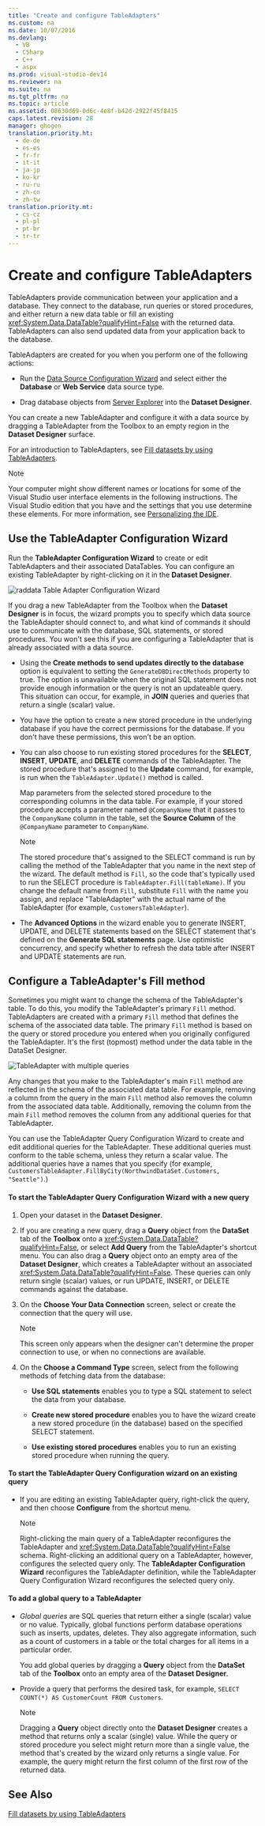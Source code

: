 ```yaml
---
title: "Create and configure TableAdapters"
ms.custom: na
ms.date: 10/07/2016
ms.devlang: 
  - VB
  - CSharp
  - C++
  - aspx
ms.prod: visual-studio-dev14
ms.reviewer: na
ms.suite: na
ms.tgt_pltfrm: na
ms.topic: article
ms.assetid: 08630d69-0d6c-4e8f-b42d-2922f45f8415
caps.latest.revision: 28
manager: ghogen
translation.priority.ht: 
  - de-de
  - es-es
  - fr-fr
  - it-it
  - ja-jp
  - ko-kr
  - ru-ru
  - zh-cn
  - zh-tw
translation.priority.mt: 
  - cs-cz
  - pl-pl
  - pt-br
  - tr-tr
---
```

# Create and configure TableAdapters
TableAdapters provide communication between your application and a database. They connect to the database, run queries or stored procedures, and either return a new data table or fill an existing <xref:System.Data.DataTable?qualifyHint=False> with the returned data. TableAdapters can also send updated data from your application back to the database.  
  
 TableAdapters are created for you when you perform one of the following actions:  
  
-   Run the [Data Source Configuration Wizard](../VS_raddata/media/Data-Source-Configuration-Wizard.png) and select either the **Database** or **Web Service** data source type.  
  
-   Drag database objects from [Server Explorer](../Topic/Server%20Explorer.md) into the **Dataset Designer**.  
  
 You can create a new TableAdapter and configure it with a data source by dragging a TableAdapter from the Toolbox to an empty region in the **Dataset Designer** surface.  
  
 For an introduction to TableAdapters, see [Fill datasets by using TableAdapters](../VS_raddata/Fill-datasets-by-using-TableAdapters.md).  
  
 > [!NOTE]
>  Your computer might show different names or locations for some of the Visual Studio user interface elements in the following instructions. The Visual Studio edition that you have and the settings that you use determine these elements. For more information, see [Personalizing the  IDE](../VS_IDE/Personalizing-the-Visual-Studio-IDE.md).  
  
## Use the TableAdapter Configuration Wizard  
 Run the **TableAdapter Configuration Wizard** to create or edit TableAdapters and their associated DataTables. You can configure an existing TableAdapter by right-clicking on it in the **Dataset Designer**.  
  
 ![raddata Table Adapter Configuration Wizard](../VS_raddata/media/raddata-Table-Adapter-Configuration-Wizard.png "raddata Table Adapter Configuration Wizard")  
  
 If you drag a new TableAdapter from the Toolbox when the **Dataset Designer** is in focus, the wizard  prompts you to specify which data source the TableAdapter should connect to, and what kind of commands it should use to communicate with the database, SQL statements, or stored procedures. You won't see this if you are configuring a TableAdapter that is already associated with a data source.  
  
-   Using the **Create methods to send updates directly to the database** option is equivalent to setting the `GenerateDBDirectMethods` property to true. The option is unavailable when the original SQL statement does not provide enough information or the query is not an updateable query. This situation can occur, for example, in **JOIN** queries and queries that return a single (scalar) value.  
  
-   You have the option to create a new stored procedure  in the underlying database if you have the correct permissions for the database. If you don't have these permissions,  this won't be an option.  
  
-   You can also  choose to run  existing stored procedures for the **SELECT**, **INSERT**, **UPDATE**, and **DELETE** commands of the TableAdapter. The stored procedure that's assigned to the **Update** command, for example, is run when the `TableAdapter.Update()` method is called.  
  
     Map parameters from the selected stored procedure to the corresponding columns in the data table. For example, if your stored procedure accepts a parameter named `@CompanyName` that it passes to the `CompanyName` column in the table, set the **Source Column** of the `@CompanyName` parameter to `CompanyName`.  
  
    > [!NOTE]
    >  The stored procedure that's assigned to the SELECT command is run by calling the method of the TableAdapter that you name in the next step of the wizard. The default method is `Fill`, so the code that's typically used to run the SELECT procedure is `TableAdapter.Fill(tableName)`. If you change the default name from `Fill`, substitute `Fill` with the name you assign,  and replace "TableAdapter" with the actual name of the TableAdapter (for example, `CustomersTableAdapter`).  
  
-   The **Advanced Options** in the wizard enable you to generate INSERT, UPDATE, and DELETE statements based on the SELECT statement that's defined on the **Generate SQL statements** page. Use optimistic concurrency, and specify whether to refresh the data table after INSERT and UPDATE statements are run.  
  
## Configure a TableAdapter's Fill method  
 Sometimes you might want to change the schema of the TableAdapter's table. To do this, you modify the  TableAdapter's primary `Fill` method. TableAdapters are created with a primary `Fill` method that defines the schema of the associated data table. The primary `Fill` method is based on the query or stored procedure you entered when you originally configured the TableAdapter. It's the first (topmost) method under the data table in the DataSet Designer.  
  
 ![TableAdapter with multiple queries](../VS_raddata/media/TableAdapter.gif "TableAdapter")  
  
 Any changes that you make to the TableAdapter's main `Fill` method are reflected in the schema of the associated data table. For example, removing a column from the query in the main `Fill` method also removes the column from the associated data table. Additionally, removing the column from the main `Fill` method removes the column from any additional queries for that TableAdapter.  
  
 You can use the TableAdapter Query Configuration Wizard to create and edit additional queries for the TableAdapter. These additional queries must conform to the table schema, unless they return a scalar value.  The additional queries have a names that you specify (for example, `CustomersTableAdapter.FillByCity(NorthwindDataSet.Customers, "Seattle")`.)  
  
#### To start the TableAdapter Query Configuration Wizard with a new query  
  
1.  Open your dataset in the **Dataset Designer**.  
  
2.  If you are creating a new query, drag a **Query** object from the **DataSet** tab of the **Toolbox** onto a <xref:System.Data.DataTable?qualifyHint=False>, or select **Add Query** from the TableAdapter's shortcut menu. You can also drag a **Query** object onto an empty area of the **Dataset Designer**, which creates a TableAdapter without an associated <xref:System.Data.DataTable?qualifyHint=False>. These queries can only return single (scalar) values, or run UPDATE, INSERT, or DELETE commands against the database.  
  
3.  On the **Choose Your Data Connection** screen, select or create the connection that the query will use.  
  
    > [!NOTE]
    >  This screen only appears when the designer can't determine the proper connection to use, or when no connections are available.  
  
4.  On the **Choose a Command Type** screen, select from the following methods of fetching data from the database:  
  
    -   **Use SQL statements** enables you to type a SQL statement to select the data from your database.  
  
    -   **Create new stored procedure** enables you to have the wizard create a new stored procedure (in the database) based on the specified SELECT statement.  
  
    -   **Use existing stored procedures** enables you to run an existing stored procedure when running the query.  
  
#### To start the TableAdapter Query Configuration wizard on an existing query  
  
-   If you are editing an existing TableAdapter query, right-click the query, and then choose **Configure** from the shortcut menu.  
  
    > [!NOTE]
    >  Right-clicking the main query of a TableAdapter reconfigures the TableAdapter and <xref:System.Data.DataTable?qualifyHint=False> schema. Right-clicking an additional query on a TableAdapter, however,  configures the selected query only. The **TableAdapter Configuration Wizard** reconfigures the TableAdapter definition, while the TableAdapter Query Configuration Wizard reconfigures the selected query only.  
  
#### To add a global  query to a TableAdapter  
  
-   *Global queries* are SQL queries that return either a single (scalar) value or no value. Typically, global functions perform database operations such as inserts, updates, deletes. They also aggregate information,  such as a count of customers in a table or the total charges for all items in a particular order.  
  
     You add global queries by dragging a **Query** object from the **DataSet** tab of the **Toolbox** onto an empty area of the **Dataset Designer**.  
  
-   Provide a query that performs the desired task, for example, `SELECT COUNT(*) AS CustomerCount FROM Customers`.  
  
    > [!NOTE]
    >  Dragging a **Query** object directly onto the **Dataset Designer** creates a method that returns only a scalar (single) value. While the query or stored procedure you select might return more than a single value, the method that's created by the wizard  only returns a single value. For example, the query might return the first column of the first row of the returned data.  
  
## See Also  
 [Fill datasets by using TableAdapters](../VS_raddata/Fill-datasets-by-using-TableAdapters.md)